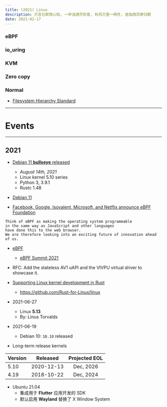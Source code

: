 ```yaml
---
title: (2021) Linux
description: 万言已默馀心知, 一杯浊酒尽欢意, 秋风万里一明月, 屈指西风寄归期
date: 2021-02-17
---
```


### eBPF

### io_uring

### KVM

### Zero copy

### Normal

* [Filesystem Hierarchy Standard](https://en.wikipedia.org/wiki/Filesystem_Hierarchy_Standard)

------------------

# Events

------------------

## 2021

* [Debian 11 **bullseye** released](https://www.debian.org/News/2021/20210814)
  - *August 14th, 2021*
  - Linux kernel 5.10 series
  - Python 3, 3.9.1
  - Rustc 1.48

* [Debian 11](https://www.debian.org/releases/bullseye/releasenotes)

* [Facebook, Google, Isovalent, Microsoft, and Netflix announce eBPF Foundation](https://isovalent.com/blog/post/2021-08-ebpf-foundation-announcement)

```
Think of eBPF as making the operating system programmable
in the same way as JavaScript and other languages
have done this to the web browser.
We are therefore looking into an exciting future of innovation ahead of us.
```

* [eBPF](https://ebpf.io)
  - [eBPF Summit 2021](https://ebpf.io/summit-2021/)

* RFC: Add the stateless AV1 uAPI and the VIVPU virtual driver to showcase it.

* [Supporting Linux kernel development in Rust](https://lwn.net/Articles/829858/)
  - https://github.com/Rust-for-Linux/linux

* 2021-06-27
  - Linux **5.13**
  - By: Linus Torvalds

* 2021-06-19
  - Debian 10: `10.10` released

* Long-term release kernels

| Version |  Released  | Projected EOL |
| ------- |:----------:|:-------------:|
|  5.10   | 2020-12-13 |   Dec, 2026   |
|  4.19   | 2018-10-22 |   Dec, 2024   |

* Ubuntu 21.04
  - 集成用于 **Flutter** 应用开发的 SDK
  - 默认启用 **Wayland** 替换了 X Window System
